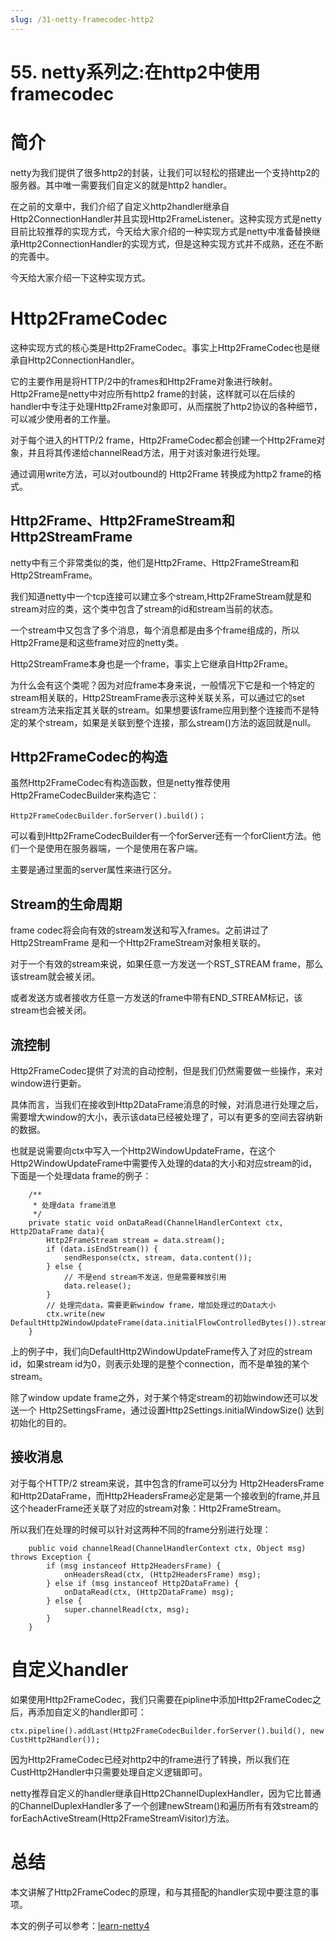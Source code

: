 ```yaml
---
slug: /31-netty-framecodec-http2
---
```


# 55. netty系列之:在http2中使用framecodec



# 简介

netty为我们提供了很多http2的封装，让我们可以轻松的搭建出一个支持http2的服务器。其中唯一需要我们自定义的就是http2 handler。

在之前的文章中，我们介绍了自定义http2handler继承自Http2ConnectionHandler并且实现Http2FrameListener。这种实现方式是netty目前比较推荐的实现方式，今天给大家介绍的一种实现方式是netty中准备替换继承Http2ConnectionHandler的实现方式，但是这种实现方式并不成熟，还在不断的完善中。

今天给大家介绍一下这种实现方式。

# Http2FrameCodec

这种实现方式的核心类是Http2FrameCodec。事实上Http2FrameCodec也是继承自Http2ConnectionHandler。

它的主要作用是将HTTP/2中的frames和Http2Frame对象进行映射。Http2Frame是netty中对应所有http2 frame的封装，这样就可以在后续的handler中专注于处理Http2Frame对象即可，从而摆脱了http2协议的各种细节，可以减少使用者的工作量。

对于每个进入的HTTP/2 frame，Http2FrameCodec都会创建一个Http2Frame对象，并且将其传递给channelRead方法，用于对该对象进行处理。

通过调用write方法，可以对outbound的 Http2Frame 转换成为http2 frame的格式。

## Http2Frame、Http2FrameStream和Http2StreamFrame

netty中有三个非常类似的类，他们是Http2Frame、Http2FrameStream和Http2StreamFrame。

我们知道netty中一个tcp连接可以建立多个stream,Http2FrameStream就是和stream对应的类，这个类中包含了stream的id和stream当前的状态。

一个stream中又包含了多个消息，每个消息都是由多个frame组成的，所以Http2Frame是和这些frame对应的netty类。

Http2StreamFrame本身也是一个frame，事实上它继承自Http2Frame。

为什么会有这个类呢？因为对应frame本身来说，一般情况下它是和一个特定的stream相关联的，Http2StreamFrame表示这种关联关系，可以通过它的set stream方法来指定其关联的stream。如果想要该frame应用到整个连接而不是特定的某个stream，如果是关联到整个连接，那么stream()方法的返回就是null。

## Http2FrameCodec的构造

虽然Http2FrameCodec有构造函数，但是netty推荐使用Http2FrameCodecBuilder来构造它：

```
Http2FrameCodecBuilder.forServer().build()；
```

可以看到Http2FrameCodecBuilder有一个forServer还有一个forClient方法。他们一个是使用在服务器端，一个是使用在客户端。

主要是通过里面的server属性来进行区分。

## Stream的生命周期

frame codec将会向有效的stream发送和写入frames。之前讲过了 Http2StreamFrame 是和一个Http2FrameStream对象相关联的。

对于一个有效的stream来说，如果任意一方发送一个RST_STREAM frame，那么该stream就会被关闭。

或者发送方或者接收方任意一方发送的frame中带有END_STREAM标记，该stream也会被关闭。

## 流控制

Http2FrameCodec提供了对流的自动控制，但是我们仍然需要做一些操作，来对window进行更新。

具体而言，当我们在接收到Http2DataFrame消息的时候，对消息进行处理之后，需要增大window的大小，表示该data已经被处理了，可以有更多的空间去容纳新的数据。

也就是说需要向ctx中写入一个Http2WindowUpdateFrame，在这个Http2WindowUpdateFrame中需要传入处理的data的大小和对应stream的id，下面是一个处理data frame的例子：

```
    /**
     * 处理data frame消息
     */
    private static void onDataRead(ChannelHandlerContext ctx, Http2DataFrame data){
        Http2FrameStream stream = data.stream();
        if (data.isEndStream()) {
            sendResponse(ctx, stream, data.content());
        } else {
            // 不是end stream不发送，但是需要释放引用
            data.release();
        }
        // 处理完data，需要更新window frame，增加处理过的Data大小
        ctx.write(new DefaultHttp2WindowUpdateFrame(data.initialFlowControlledBytes()).stream(stream));
    }
```

上的例子中，我们向DefaultHttp2WindowUpdateFrame传入了对应的stream id，如果stream id为0，则表示处理的是整个connection，而不是单独的某个stream。

除了window update frame之外，对于某个特定stream的初始window还可以发送一个 Http2SettingsFrame，通过设置Http2Settings.initialWindowSize() 达到初始化的目的。

## 接收消息

对于每个HTTP/2 stream来说，其中包含的frame可以分为 Http2HeadersFrame和Http2DataFrame，而Http2HeadersFrame必定是第一个接收到的frame,并且这个headerFrame还关联了对应的stream对象：Http2FrameStream。

所以我们在处理的时候可以针对这两种不同的frame分别进行处理：

```
    public void channelRead(ChannelHandlerContext ctx, Object msg) throws Exception {
        if (msg instanceof Http2HeadersFrame) {
            onHeadersRead(ctx, (Http2HeadersFrame) msg);
        } else if (msg instanceof Http2DataFrame) {
            onDataRead(ctx, (Http2DataFrame) msg);
        } else {
            super.channelRead(ctx, msg);
        }
    }
```

# 自定义handler

如果使用Http2FrameCodec，我们只需要在pipline中添加Http2FrameCodec之后，再添加自定义的handler即可：

```
ctx.pipeline().addLast(Http2FrameCodecBuilder.forServer().build(), new CustHttp2Handler());
```

因为Http2FrameCodec已经对http2中的frame进行了转换，所以我们在CustHttp2Handler中只需要处理自定义逻辑即可。

netty推荐自定义的handler继承自Http2ChannelDuplexHandler，因为它比普通的ChannelDuplexHandler多了一个创建newStream()和遍历所有有效stream的 forEachActiveStream(Http2FrameStreamVisitor)方法。

# 总结

本文讲解了Http2FrameCodec的原理，和与其搭配的handler实现中要注意的事项。

本文的例子可以参考：[learn-netty4](https://github.com/ddean2009/learn-netty4)




